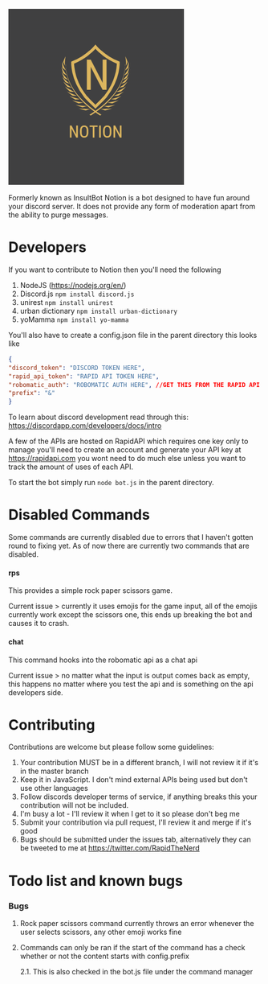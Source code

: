 ![Notion Image](notion.png)

Formerly known as InsultBot Notion is a bot designed to have fun
around your discord server. It does not provide any form of moderation apart
from the ability to purge messages.

# Developers

If you want to contribute to Notion then you'll need the following

1) NodeJS (https://nodejs.org/en/)
2) Discord.js `npm install discord.js`
3) unirest `npm install unirest`
4) urban dictionary `npm install urban-dictionary`
5) yoMamma `npm install yo-mamma`

You'll also have to create a config.json file in the parent directory
this looks like

```json
{
"discord_token": "DISCORD TOKEN HERE",
"rapid_api_token": "RAPID API TOKEN HERE",
"robomatic_auth": "ROBOMATIC AUTH HERE", //GET THIS FROM THE RAPID API PAGE 
"prefix": "&"
}
```
To learn about discord development read through this:
https://discordapp.com/developers/docs/intro

A few of the APIs are hosted on RapidAPI which requires one key only
to manage you'll need to create an account and generate your API key at https://rapidapi.com
you wont need to do much else unless you want to track the amount of uses of each API.

To start the bot simply run `node bot.js` in the parent directory.

# Disabled Commands

Some commands are currently disabled due to errors that I haven't gotten round to fixing yet. As of now
there are currently two commands that are disabled.

#### rps

This provides a simple rock paper scissors game.

Current issue > currently it uses emojis for the game input, all of the emojis currently work except the scissors one, this ends up breaking the bot and causes it to crash.

#### chat

This command hooks into the robomatic api as a chat api

Current issue > no matter what the input is output comes back as empty, this happens no matter where you test the api and is something on the api developers side.

# Contributing

Contributions are welcome but please follow some guidelines:

1) Your contribution MUST be in a different branch, I will not review it if it's in the master branch
2) Keep it in JavaScript. I don't mind external APIs being used but don't use other languages
3) Follow discords developer terms of service, if anything breaks this your contribution will not be included.
4) I'm busy a lot - I'll review it when I get to it so please don't beg me
5) Submit your contribution via pull request, I'll review it and merge if it's good
6) Bugs should be submitted under the issues tab, alternatively they can be tweeted to me at https://twitter.com/RapidTheNerd
# Todo list and known bugs

### Bugs

1) Rock paper scissors command currently throws an error whenever the user selects scissors, any other emoji works fine
2) Commands can only be ran if the start of the command has a check whether or not the content starts with config.prefix
   
   2.1. This is also checked in the bot.js file under the command manager